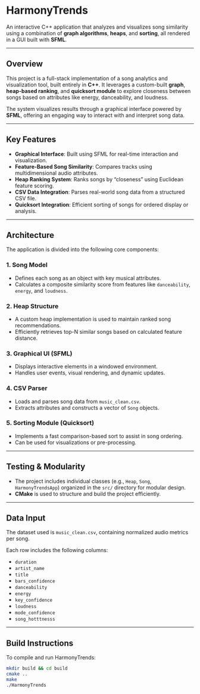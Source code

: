# HarmonyTrends

An interactive C++ application that analyzes and visualizes song similarity using a combination of **graph algorithms**, **heaps**, and **sorting**, all rendered in a GUI built with **SFML**.

---

## **Overview**

This project is a full-stack implementation of a song analytics and visualization tool, built entirely in **C++**. It leverages a custom-built **graph**, **heap-based ranking**, and **quicksort module** to explore closeness between songs based on attributes like energy, danceability, and loudness.

The system visualizes results through a graphical interface powered by **SFML**, offering an engaging way to interact with and interpret song data.

---

## **Key Features**

- **Graphical Interface**: Built using SFML for real-time interaction and visualization.  
- **Feature-Based Song Similarity**: Compares tracks using multidimensional audio attributes.  
- **Heap Ranking System**: Ranks songs by “closeness” using Euclidean feature scoring.  
- **CSV Data Integration**: Parses real-world song data from a structured CSV file.  
- **Quicksort Integration**: Efficient sorting of songs for ordered display or analysis.  

---

## **Architecture**

The application is divided into the following core components:

### 1. **Song Model**
- Defines each song as an object with key musical attributes.  
- Calculates a composite similarity score from features like `danceability`, `energy`, and `loudness`.

### 2. **Heap Structure**
- A custom heap implementation is used to maintain ranked song recommendations.  
- Efficiently retrieves top-N similar songs based on calculated feature distance.

### 3. **Graphical UI (SFML)**
- Displays interactive elements in a windowed environment.  
- Handles user events, visual rendering, and dynamic updates.

### 4. **CSV Parser**
- Loads and parses song data from `music_clean.csv`.  
- Extracts attributes and constructs a vector of `Song` objects.

### 5. **Sorting Module (Quicksort)**
- Implements a fast comparison-based sort to assist in song ordering.  
- Can be used for visualizations or pre-processing.

---

## **Testing & Modularity**

- The project includes individual classes (e.g., `Heap`, `Song`, `HarmonyTrendsApp`) organized in the `src/` directory for modular design.  
- **CMake** is used to structure and build the project efficiently.

---

## **Data Input**

The dataset used is `music_clean.csv`, containing normalized audio metrics per song.

Each row includes the following columns:  
- `duration`  
- `artist_name`  
- `title`  
- `bars_confidence`  
- `danceability`  
- `energy`  
- `key_confidence`  
- `loudness`  
- `mode_confidence`  
- `song_hotttnesss`

---

## **Build Instructions**

To compile and run HarmonyTrends:

```bash
mkdir build && cd build
cmake ..
make
./HarmonyTrends
